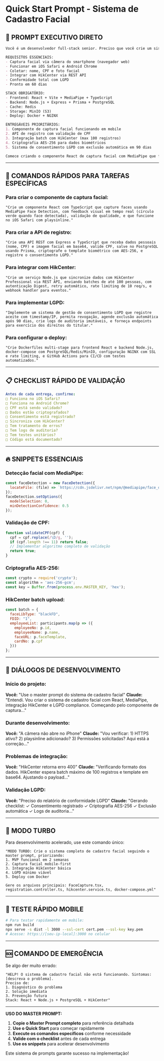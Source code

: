 # Quick Start Prompt - Sistema de Cadastro Facial

## 🎯 PROMPT EXECUTIVO DIRETO

```markdown
Você é um desenvolvedor full-stack senior. Preciso que você crie um sistema web de cadastro facial para um evento com 2000 participantes.

REQUISITOS ESSENCIAIS:
- Captura facial via câmera do smartphone (navegador web)
- Funcionar em iOS Safari e Android Chrome
- Coletar: nome, CPF e foto facial
- Integrar com HikCenter via REST API
- Conformidade total com LGPD
- Pronto em 60 dias

STACK OBRIGATÓRIO:
- Frontend: React + Vite + MediaPipe + TypeScript
- Backend: Node.js + Express + Prisma + PostgreSQL
- Cache: Redis
- Storage: MinIO (S3)
- Deploy: Docker + NGINX

ENTREGÁVEIS PRIORITÁRIOS:
1. Componente de captura facial funcionando em mobile
2. API de registro com validação de CPF
3. Integração batch com HikCenter (max 100 registros)
4. Criptografia AES-256 para dados biométricos
5. Sistema de consentimento LGPD com exclusão automática em 90 dias

Comece criando o componente React de captura facial com MediaPipe que funcione no iOS Safari.
```

---

## 🚀 COMANDOS RÁPIDOS PARA TAREFAS ESPECÍFICAS

### Para criar o componente de captura facial:
```
"Crie um componente React com TypeScript que capture faces usando MediaPipe Face Detection, com feedback visual em tempo real (círculo verde quando face detectada), validação de qualidade, e que funcione no iOS Safari com playsinline."
```

### Para criar a API de registro:
```
"Crie uma API REST com Express e TypeScript que receba dados pessoais (nome, CPF) e imagem facial em base64, valide CPF, salve no PostgreSQL usando Prisma, criptografe o template biométrico com AES-256, e registre o consentimento LGPD."
```

### Para integrar com HikCenter:
```
"Crie um serviço Node.js que sincronize dados com HikCenter Professional via REST API, enviando batches de até 100 pessoas, com autenticação Digest, retry automático, rate limiting de 10 req/s, e webhook handler para eventos."
```

### Para implementar LGPD:
```
"Implemente um sistema de gestão de consentimento LGPD que registre aceite com timestamp/IP, permita revogação, agende exclusão automática após 90 dias, crie logs de auditoria imutáveis, e forneça endpoints para exercício dos direitos do titular."
```

### Para configurar o deploy:
```
"Crie Dockerfiles multi-stage para frontend React e backend Node.js, docker-compose com PostgreSQL/Redis/MinIO, configuração NGINX com SSL e rate limiting, e GitHub Actions para CI/CD com testes automatizados."
```

---

## 📋 CHECKLIST RÁPIDO DE VALIDAÇÃO

```yaml
Antes de cada entrega, confirme:
□ Funciona no iOS Safari?
□ Funciona no Android Chrome?
□ CPF está sendo validado?
□ Dados estão criptografados?
□ Consentimento está registrado?
□ Sincroniza com HikCenter?
□ Tem tratamento de erros?
□ Tem logs de auditoria?
□ Tem testes unitários?
□ Código está documentado?
```

---

## 🔥 SNIPPETS ESSENCIAIS

### Detecção facial com MediaPipe:
```javascript
const faceDetection = new FaceDetection({
  locateFile: (file) => `https://cdn.jsdelivr.net/npm/@mediapipe/face_detection/${file}`
});
faceDetection.setOptions({
  modelSelection: 0,
  minDetectionConfidence: 0.5
});
```

### Validação de CPF:
```javascript
function validateCPF(cpf) {
  cpf = cpf.replace(/\D/g, '');
  if (cpf.length !== 11) return false;
  // Implementar algoritmo completo de validação
  return true;
}
```

### Criptografia AES-256:
```javascript
const crypto = require('crypto');
const algorithm = 'aes-256-gcm';
const key = Buffer.from(process.env.MASTER_KEY, 'hex');
```

### HikCenter batch upload:
```javascript
const batch = {
  faceLibType: "blackFD",
  FDID: "1",
  employeeList: participants.map(p => ({
    employeeNo: p.id,
    employeeName: p.name,
    faceURL: p.faceTemplate,
    cardNo: p.cpf
  }))
};
```

---

## 💬 DIÁLOGOS DE DESENVOLVIMENTO

### Início do projeto:
**Você:** "Use o master prompt do sistema de cadastro facial"
**Claude:** "Entendi. Vou criar o sistema de cadastro facial com React, MediaPipe, integração HikCenter e LGPD compliance. Começando pelo componente de captura..."

### Durante desenvolvimento:
**Você:** "A câmera não abre no iPhone"
**Claude:** "Vou verificar: 1) HTTPS ativo? 2) playsinline adicionado? 3) Permissões solicitadas? Aqui está a correção..."

### Problemas de integração:
**Você:** "HikCenter retorna erro 400"
**Claude:** "Verificando formato dos dados. HikCenter espera batch máximo de 100 registros e template em base64. Ajustando o payload..."

### Validação LGPD:
**Você:** "Preciso do relatório de conformidade LGPD"
**Claude:** "Gerando checklist: ✓ Consentimento registrado ✓ Criptografia AES-256 ✓ Exclusão automática ✓ Logs de auditoria..."

---

## 🎪 MODO TURBO

Para desenvolvimento acelerado, use este comando único:

```
"MODO TURBO: Crie o sistema completo de cadastro facial seguindo o master prompt, priorizando:
1. MVP funcional em 2 semanas
2. Captura facial mobile-first
3. Integração HikCenter básica
4. LGPD mínimo viável
5. Deploy com Docker

Gere os arquivos principais: FaceCapture.tsx, registration.controller.ts, hikcenter.service.ts, docker-compose.yml"
```

---

## 📱 TESTE RÁPIDO MOBILE

```bash
# Para testar rapidamente em mobile:
npm run build
npx serve -s dist -l 3000 --ssl-cert cert.pem --ssl-key key.pem
# Acesse: https://[seu-ip-local]:3000 no celular
```

---

## 🆘 COMANDO DE EMERGÊNCIA

Se algo der muito errado:

```
"HELP! O sistema de cadastro facial não está funcionando. Sintomas: [descreva o problema]. 
Preciso de:
1. Diagnóstico do problema
2. Solução imediata
3. Prevenção futura
Stack: React + Node.js + PostgreSQL + HikCenter"
```

---

**USO DO MASTER PROMPT:**

1. **Copie o Master Prompt completo** para referência detalhada
2. **Use o Quick Start** para começar rapidamente  
3. **Execute os comandos específicos** conforme necessidade
4. **Valide com o checklist** antes de cada entrega
5. **Use os snippets** para acelerar desenvolvimento

Este sistema de prompts garante sucesso na implementação!